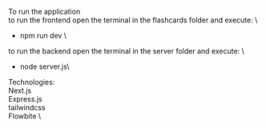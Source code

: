 To run the application \
to run the frontend open the terminal in the flashcards folder and execute: \
 - npm run dev \

to run the backend open the terminal in the server folder and execute: \
 - node server.js\

 Technologies: \
 Next.js  \
 Express.js \
 tailwindcss \
 Flowbite \